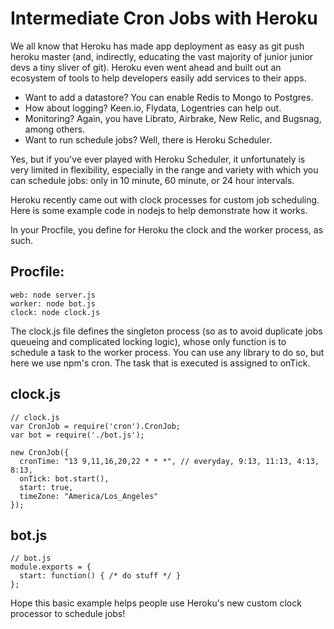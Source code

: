 # Intermediate Cron Jobs with Heroku

We all know that Heroku has made app deployment as easy as git push heroku master (and, indirectly, educating the vast majority of junior junior devs a tiny sliver of git). Heroku even went ahead and built out an ecosystem of tools to help developers easily add services to their apps.

- Want to add a datastore? You can enable Redis to Mongo to Postgres.
- How about logging? Keen.io, Flydata, Logentries can help out.
- Monitoring? Again, you have Librato, Airbrake, New Relic, and Bugsnag, among others.
- Want to run schedule jobs? Well, there is Heroku Scheduler.

Yes, but if you've ever played with Heroku Scheduler, it unfortunately is very limited in flexibility, especially in the range and variety with which you can schedule jobs: only in 10 minute, 60 minute, or 24 hour intervals.

Heroku recently came out with clock processes for custom job scheduling. Here is some example code in nodejs to help demonstrate how it works.

In your Procfile, you define for Heroku the clock and the worker process, as such.

## Procfile:

```
web: node server.js
worker: node bot.js
clock: node clock.js
```

The clock.js file defines the singleton process (so as to avoid duplicate jobs queueing and complicated locking logic), whose only function is to schedule a task to the worker process. You can use any library to do so, but here we use npm's cron. The task that is executed is assigned to onTick.

## clock.js

```
// clock.js
var CronJob = require('cron').CronJob;
var bot = require('./bot.js');

new CronJob({
  cronTime: "13 9,11,16,20,22 * * *", // everyday, 9:13, 11:13, 4:13, 8:13,
  onTick: bot.start(),
  start: true,
  timeZone: "America/Los_Angeles"
});
```

## bot.js

```
// bot.js
module.exports = {
  start: function() { /* do stuff */ }
};
```

Hope this basic example helps people use Heroku's new custom clock processor to schedule jobs!